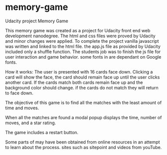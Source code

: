 # memory-game
Udacity project Memory Game

This memory game was created as a project for Udacity front end web development nanodegree.
The html and css files were proved by Udacity and minor changes were applied. 
To complete the project vanilla javascript was written and linked to the html file. the
app.js file as provided by Udacity included only a shuffle function. The students job was to finish the js file for user interaction and game behavior. some fonts in are dependant on Google fonts.  


How it works: The user is presented with 16 cards face down. Clicking a card will show the face, the card should remain face up until the user clicks another card. If the cards match both cards remain face up and the background color should change. if the cards do not match they will return to face down. 

The objective of this game is to find all the matches with the least amount of time and moves. 

When all the matches are found a modal popup displays the time, number of moves, and a star rating. 

The game includes a restart button. 

Some parts of may have been obtained from online resources in an attempt to learn about the process. sites such as sitepoint and videos from youTube. 
